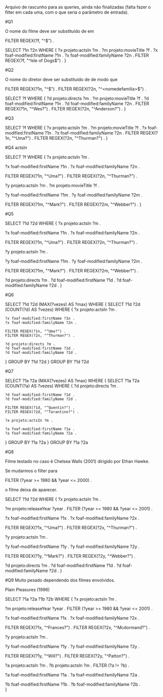 Arquivo de rascunho para as queries, ainda não finalizadas (falta fazer o 
filter em cada uma, com o que seria o parâmetro de entrada).

#Q1

O nome do filme deve ser substituído de <nome> em 

FILTER REGEX(?f, "^<nome>$") .

SELECT ?1n ?2n
WHERE {
  ?x projeto:actsIn ?m .
  ?m projeto:movieTitle ?f .
  ?x foaf-modified:firstName ?1n .
  ?x foaf-modified:familyName ?2n .
  FILTER REGEX(?f, "^Isle of Dogs$") .
}

#Q2

O nome do diretor deve ser substituído de <nome> de modo que

FILTER REGEX(?1n, "^<primeironome>$") .
FILTER REGEX(?2n, "^<nomedefamilia>$") .

SELECT ?f
WHERE {
  ?d projeto:directs ?m .
  ?m projeto:movieTitle ?f .
  ?d foaf-modified:firstName ?1n .
  ?d foaf-modified:familyName ?2n .
  FILTER REGEX(?1n, "^Wes?") .
  FILTER REGEX(?2n, "^Anderson?") .
}

#Q3

SELECT ?f
WHERE {
  ?x projeto:actsIn ?m .
  ?m projeto:movieTitle ?f .
  ?x foaf-modified:firstName ?1n .
  ?x foaf-modified:familyName ?2n .
  FILTER REGEX(?1n, "^Uma?") .
  FILTER REGEX(?2n, "^Thurman?") .
}

#Q4 actsIn

SELECT ?f
WHERE {
  ?x projeto:actsIn ?m .

  ?x foaf-modified:firstName ?1n .
  ?x foaf-modified:familyName ?2n .

  FILTER REGEX(?1n, "^Uma?") .
  FILTER REGEX(?2n, "^Thurman?") .

  ?y projeto:actsIn ?m .
  ?m projeto:movieTitle ?f .

  ?y foaf-modified:firstName ?1m .
  ?y foaf-modified:familyName ?2m .

  FILTER REGEX(?1m, "^Mark?") .
  FILTER REGEX(?2m, "^Webber?") .
}

#Q5

SELECT ?1d ?2d
WHERE {
  ?x projeto:actsIn ?m .

  ?x foaf-modified:firstName ?1n .
  ?x foaf-modified:familyName ?2n .

  FILTER REGEX(?1n, "^Uma?") .
  FILTER REGEX(?2n, "^Thurman?") .

  ?y projeto:actsIn ?m .

  ?y foaf-modified:firstName ?1m .
  ?y foaf-modified:familyName ?2m .

  FILTER REGEX(?1m, "^Mark?") .
  FILTER REGEX(?2m, "^Webber?") .

  ?d projeto:directs ?m .
  ?d foaf-modified:firstName ?1d .
  ?d foaf-modified:familyName ?2d .
}

#Q6

SELECT ?1d ?2d (MAX(?vezes) AS ?max)
WHERE {
  SELECT ?1d ?2d (COUNT(?d) AS ?vezes)
  WHERE {
    ?x projeto:actsIn ?m .

    ?x foaf-modified:firstName ?1n .
    ?x foaf-modified:familyName ?2n .

    FILTER REGEX(?1n, "^Uma?") .
    FILTER REGEX(?2n, "^Thurman?") .

    ?d projeto:directs ?m .
    ?d foaf-modified:firstName ?1d .
    ?d foaf-modified:familyName ?2d .
  } GROUP BY ?1d ?2d
} GROUP BY ?1d ?2d

#Q7

SELECT ?1a ?2a (MAX(?vezes) AS ?max)
WHERE {
  SELECT ?1a ?2a (COUNT(?a) AS ?vezes)
  WHERE {
    ?d projeto:directs ?m .

    ?d foaf-modified:firstName ?1d .
    ?d foaf-modified:familyName ?2d .

    FILTER REGEX(?1d, "^Quentin?") .
    FILTER REGEX(?2d, "^Tarantino?") .

    ?a projeto:actsIn ?m .

    ?a foaf-modified:firstName ?1a .
    ?a foaf-modified:familyName ?2a .
  } GROUP BY ?1a ?2a
} GROUP BY ?1a ?2a

#Q8

Filme testado no caso é Chelsea Walls (2001) dirigido por Ethan Hawke.

Se mudarmos o filter para 

FILTER (?year >= 1980 && ?year <= 2000) .

o filme deixa de aparecer.

SELECT ?1d ?2d
WHERE {
  ?x projeto:actsIn ?m .
  
  ?m projeto:releaseYear ?year .
  FILTER (?year >= 1980 && ?year <= 2001) .

  ?x foaf-modified:firstName ?1x .
  ?x foaf-modified:familyName ?2x .

  FILTER REGEX(?1x, "^Uma?") .
  FILTER REGEX(?2x, "^Thurman?") .

  ?y projeto:actsIn ?m .

  ?y foaf-modified:firstName ?1y .
  ?y foaf-modified:familyName ?2y .

  FILTER REGEX(?1y, "^Mark?") .
  FILTER REGEX(?2y, "^Webber?") .

  ?d projeto:directs ?m .
  ?d foaf-modified:firstName ?1d .
  ?d foaf-modified:familyName ?2d .
}

#Q9 Muito pesado dependendo dos filmes envolvidos.

Plain Pleasures (1996)

SELECT ?1a ?2a ?1b ?2b
WHERE {
  ?x projeto:actsIn ?m .
  
  ?m projeto:releaseYear ?year .
  FILTER (?year >= 1980 && ?year <= 2001) .

  ?x foaf-modified:firstName ?1x .
  ?x foaf-modified:familyName ?2x .

  FILTER REGEX(?1x, "^Frances?") .
  FILTER REGEX(?2x, "^Mcdormand?") .

  ?y projeto:actsIn ?m .

  ?y foaf-modified:firstName ?1y .
  ?y foaf-modified:familyName ?2y .

  FILTER REGEX(?1y, "^Will?") .
  FILTER REGEX(?2y, "^Patton?") .

  ?a projeto:actsIn ?m .
  ?b projeto:actsIn ?m .
  FILTER (?a != ?b) .

  ?a foaf-modified:firstName ?1a .
  ?a foaf-modified:familyName ?2a .

  ?b foaf-modified:firstName ?1b .
  ?b foaf-modified:familyName ?2b .  
}

